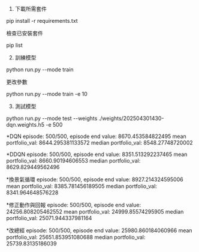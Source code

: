 1. 下載所需套件

pip install -r requirements.txt

檢查已安裝套件

pip list

2. 訓練模型

python run.py --mode train

更改參數

python run.py --mode train -e 10

3. 測試模型

python run.py --mode test --weights ./weights/202504301430-dqn.weights.h5 -e 500


*DQN
episode: 500/500, episode end value: 8670.453584822495
mean portfolio_val: 8644.295381133572
median portfolio_val: 8548.27748720002

*DDQN
episode: 500/500, episode end value: 8351.513292237465
mean portfolio_val: 8660.90194606553
median portfolio_val: 8629.829449562496

*換景氣循環
episode: 500/500, episode end value: 8927.214324595006
mean portfolio_val: 8385.781456189505
median portfolio_val: 8341.964648576228

*修正動作與回報
episode: 500/500, episode end value: 24256.808205462552
mean portfolio_val: 24999.85574295905
median portfolio_val: 25071.944337981164

*改總經
episode: 500/500, episode end value: 25980.860184060966
mean portfolio_val: 25651.853951080688
median portfolio_val: 25739.83135186039
